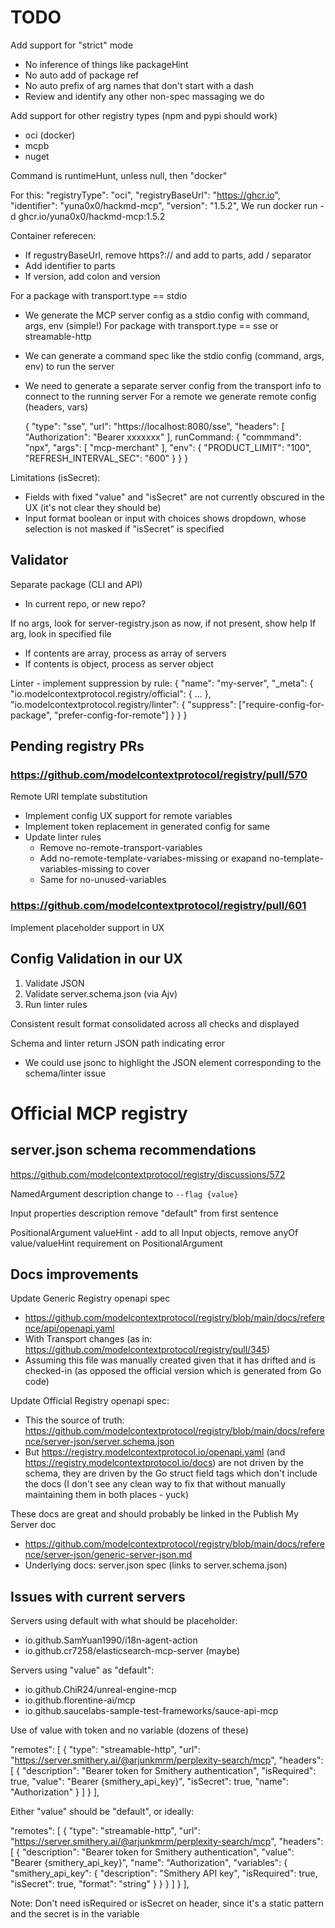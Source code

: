 # TODO

Add support for "strict" mode
- No inference of things like packageHint
- No auto add of package ref
- No auto prefix of arg names that don't start with a dash
- Review and identify any other non-spec massaging we do

Add support for other registry types (npm and pypi should work)
- oci (docker)
- mcpb
- nuget

Command is runtimeHunt, unless null, then "docker"

For this:
  "registryType": "oci",
  "registryBaseUrl": "https://ghcr.io",
  "identifier": "yuna0x0/hackmd-mcp",
  "version": "1.5.2",
We run
  docker run -d ghcr.io/yuna0x0/hackmd-mcp:1.5.2

Container referecen:
- If regustryBaseUrl, remove https?:// and add to parts, add / separator
- Add identifier to parts
- If version, add colon and version


For a package with transport.type == stdio
- We generate the MCP server config as a stdio config with command, args, env (simple!)
For package with transport.type == sse or streamable-http
- We can generate a command spec like the stdio config (command, args, env) to run the server
- We need to generate a separate server config from the transport info to connect to the running server
For a remote we generate remote config (headers, vars)

  {
    "type": "sse",
    "url": "https://localhost:8080/sse",
    "headers": [
      "Authorization": "Bearer xxxxxxx"
    ],
    runCommand: {
      "commmand": "npx",
      "args": [
        "mcp-merchant"
      ],
      "env": {
        "PRODUCT_LIMIT": "100",
        "REFRESH_INTERVAL_SEC": "600"
      }
    }
  }

Limitations (isSecret):
- Fields with fixed "value" and "isSecret" are not currently obscured in the UX (it's not clear they should be)
- Input format boolean or input with choices shows dropdown, whose selection is not masked if "isSecret" is specified

## Validator

Separate package (CLI and API)
- In current repo, or new repo?

If no args, look for server-registry.json as now, if not present, show help
If arg, look in specified file
- If contents are array, process as array of servers
- If contents is object, process as server object

Linter - implement suppression by rule:
{
  "name": "my-server",
  "_meta": {
    "io.modelcontextprotocol.registry/official": { ... },
    "io.modelcontextprotocol.registry/linter": {
      "suppress": ["require-config-for-package", "prefer-config-for-remote"]
    }
  }
}

## Pending registry PRs

### https://github.com/modelcontextprotocol/registry/pull/570

Remote URI template substitution
- Implement config UX support for remote variables
- Implement token replacement in generated config for same
- Update linter rules 
  - Remove no-remote-transport-variables
  - Add no-remote-template-variabes-missing or exapand no-template-variables-missing to cover
  - Same for no-unused-variables

### https://github.com/modelcontextprotocol/registry/pull/601

Implement placeholder support in UX

## Config Validation in our UX

1. Validate JSON
2. Validate server.schema.json (via Ajv)
3. Run linter rules

Consistent result format consolidated across all checks and displayed

Schema and linter return JSON path indicating error
- We could use jsonc to highlight the JSON element corresponding to the schema/linter issue

# Official MCP registry

## server.json schema recommendations

https://github.com/modelcontextprotocol/registry/discussions/572

NamedArgument description change to `--flag {value}`

Input properties description remove "default" from first sentence

PositionalArgument valueHint - add to all Input objects, remove anyOf value/valueHint requirement on PositionalArgument

## Docs improvements

Update Generic Registry openapi spec
- https://github.com/modelcontextprotocol/registry/blob/main/docs/reference/api/openapi.yaml
- With Transport changes (as in: https://github.com/modelcontextprotocol/registry/pull/345)
- Assuming this file was manually created given that it has drifted and is checked-in (as opposed the official version which is generated from Go code)

Update Official Registry openapi spec:
- This the source of truth: https://github.com/modelcontextprotocol/registry/blob/main/docs/reference/server-json/server.schema.json
- But https://registry.modelcontextprotocol.io/openapi.yaml (and https://registry.modelcontextprotocol.io/docs) are not driven by the schema, they are driven by the Go struct field tags which don't include the docs (I don't see any clean way to fix that without manually maintaining them in both places - yuck)

These docs are great and should probably be linked in the Publish My Server doc
- https://github.com/modelcontextprotocol/registry/blob/main/docs/reference/server-json/generic-server-json.md
- Underlying docs: server.json spec (links to server.schema.json)

## Issues with current servers

Servers using default with what should be placeholder:
- io.github.SamYuan1990/i18n-agent-action
- io.github.cr7258/elasticsearch-mcp-server (maybe)

Servers using "value" as "default":
- io.github.ChiR24/unreal-engine-mcp
- io.github.florentine-ai/mcp
- io.github.saucelabs-sample-test-frameworks/sauce-api-mcp

Use of value with token and no variable (dozens of these)

"remotes": [
  {
    "type": "streamable-http",
    "url": "https://server.smithery.ai/@arjunkmrm/perplexity-search/mcp",
    "headers": [
      {
        "description": "Bearer token for Smithery authentication",
        "isRequired": true,
        "value": "Bearer {smithery_api_key}",
        "isSecret": true,
        "name": "Authorization"
      }
    ]
  }
],

Either "value" should be "default", or ideally:

"remotes": [
  {
    "type": "streamable-http",
    "url": "https://server.smithery.ai/@arjunkmrm/perplexity-search/mcp",
    "headers": [
      {
        "description": "Bearer token for Smithery authentication",
        "value": "Bearer {smithery_api_key}",
        "name": "Authorization",
        "variables": {
          "smithery_api_key": {
            "description": "Smithery API key",
            "isRequired": true,
            "isSecret": true,
            "format": "string"
          }
        }
      }
    ]
  }
],

Note: Don't need isRequired or isSecret on header, since it's a static pattern and the secret is in the variable